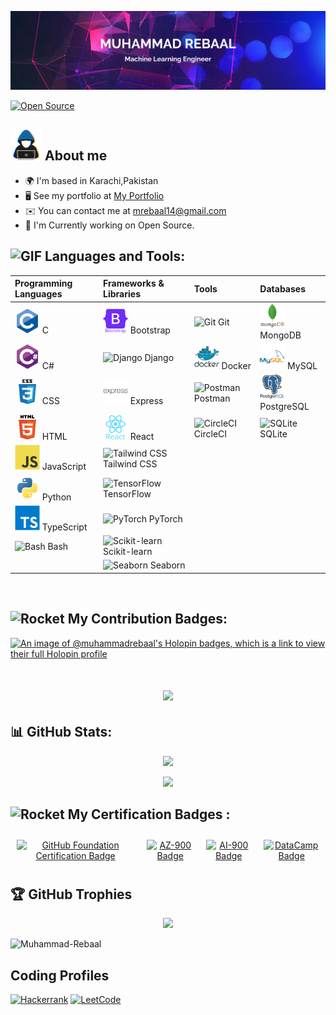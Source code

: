 ![ML Banner](ML%20Banner.png)


[![Open Source](https://img.shields.io/badge/Open%20Source-Yes-green)](https://en.wikipedia.org/wiki/Open_source)

## <picture><img src = "https://github.com/0xAbdulKhalid/0xAbdulKhalid/raw/main/assets/mdImages/about_me.gif" width = 50px></picture> **About me**
* 🌍  I'm based in Karachi,Pakistan
* 🖥️  See my portfolio at [My Portfolio](https://stellar-gingersnap-beb77e.netlify.app/)
* ✉️  You can contact me at [mrebaal14@gmail.com](mailto:mrebaal14@gmail.com)
* 🚀  I'm Currently working on Open Source.

<p align="left">
</p>

<div align="left"> 

<img src="https://i.pinimg.com/originals/34/ab/a2/34aba28b689311419b03093965eb73a0.gif" alt="GIF" width="80" style="border: none;"> Languages and Tools:
--
</div>
<div align="center">

| Programming Languages | Frameworks & Libraries | Tools                | Databases               |
| :-------------------- | :--------------------- | :------------------- | :---------------------- |
| <img src="https://raw.githubusercontent.com/devicons/devicon/master/icons/c/c-original.svg" alt="C" width="40" height="40"/> C | <img src="https://raw.githubusercontent.com/devicons/devicon/master/icons/bootstrap/bootstrap-plain-wordmark.svg" alt="Bootstrap" width="40" height="40"/> Bootstrap | <img src="https://www.vectorlogo.zone/logos/git-scm/git-scm-icon.svg" alt="Git" width="40" height="40"/> Git | <img src="https://raw.githubusercontent.com/devicons/devicon/master/icons/mongodb/mongodb-original-wordmark.svg" alt="MongoDB" width="40" height="40"/> MongoDB |
| <img src="https://raw.githubusercontent.com/devicons/devicon/master/icons/csharp/csharp-original.svg" alt="C#" width="40" height="40"/> C# | <img src="https://cdn.worldvectorlogo.com/logos/django.svg" alt="Django" width="40" height="40"/> Django | <img src="https://raw.githubusercontent.com/devicons/devicon/master/icons/docker/docker-original-wordmark.svg" alt="Docker" width="40" height="40"/> Docker | <img src="https://raw.githubusercontent.com/devicons/devicon/master/icons/mysql/mysql-original-wordmark.svg" alt="MySQL" width="40" height="40"/> MySQL |
| <img src="https://raw.githubusercontent.com/devicons/devicon/master/icons/css3/css3-original-wordmark.svg" alt="CSS" width="40" height="40"/> CSS | <img src="https://raw.githubusercontent.com/devicons/devicon/master/icons/express/express-original-wordmark.svg" alt="Express" width="40" height="40"/> Express | <img src="https://www.vectorlogo.zone/logos/getpostman/getpostman-icon.svg" alt="Postman" width="40" height="40"/> Postman | <img src="https://raw.githubusercontent.com/devicons/devicon/master/icons/postgresql/postgresql-original-wordmark.svg" alt="PostgreSQL" width="40" height="40"/> PostgreSQL |
| <img src="https://raw.githubusercontent.com/devicons/devicon/master/icons/html5/html5-original-wordmark.svg" alt="HTML" width="40" height="40"/> HTML | <img src="https://raw.githubusercontent.com/devicons/devicon/master/icons/react/react-original-wordmark.svg" alt="React" width="40" height="40"/> React | <img src="https://www.vectorlogo.zone/logos/circleci/circleci-icon.svg" alt="CircleCI" width="40" height="40"/> CircleCI | <img src="https://www.vectorlogo.zone/logos/sqlite/sqlite-icon.svg" alt="SQLite" width="40" height="40"/> SQLite |
| <img src="https://raw.githubusercontent.com/devicons/devicon/master/icons/javascript/javascript-original.svg" alt="JavaScript" width="40" height="40"/> JavaScript | <img src="https://www.vectorlogo.zone/logos/tailwindcss/tailwindcss-icon.svg" alt="Tailwind CSS" width="40" height="40"/> Tailwind CSS | | |
| <img src="https://raw.githubusercontent.com/devicons/devicon/master/icons/python/python-original.svg" alt="Python" width="40" height="40"/> Python | <img src="https://www.vectorlogo.zone/logos/tensorflow/tensorflow-icon.svg" alt="TensorFlow" width="40" height="40"/> TensorFlow | | |
| <img src="https://raw.githubusercontent.com/devicons/devicon/master/icons/typescript/typescript-original.svg" alt="TypeScript" width="40" height="40"/> TypeScript | <img src="https://www.vectorlogo.zone/logos/pytorch/pytorch-icon.svg" alt="PyTorch" width="40" height="40"/> PyTorch | | |
| <img src="https://www.vectorlogo.zone/logos/gnu_bash/gnu_bash-icon.svg" alt="Bash" width="40" height="40"/> Bash | <img src="https://upload.wikimedia.org/wikipedia/commons/0/05/Scikit_learn_logo_small.svg" alt="Scikit-learn" width="40" height="40"/> Scikit-learn | | |
| | <img src="https://seaborn.pydata.org/_images/logo-mark-lightbg.svg" alt="Seaborn" width="40" height="40"/> Seaborn | | |


</div>



<br>

<img src="https://images.emojiterra.com/google/noto-emoji/unicode-15/animated/1f680.gif" alt="Rocket" width="50"> My Contribution Badges:
--

[![An image of @muhammadrebaal's Holopin badges, which is a link to view their full Holopin profile](https://holopin.me/muhammadrebaal)](https://holopin.io/@muhammadrebaal)



<h1 align="center">
  <a href="#">
    <img src="https://readme-typing-svg.herokuapp.com/?lines=Hey+there!...;Great+to+have+you+here!❤️&center=true&size=20">
  </a>
</h1>
</p>


📊 GitHub Stats:
--


<div align='center'>

![](https://github-readme-streak-stats.herokuapp.com/?user=Muhammad-Rebaal&theme=react&hide_border=true)<br/>


<div/>

<div align='center'>

![](https://github-readme-stats.vercel.app/api/top-langs/?username=Muhammad-Rebaal&theme=react&hide_border=true&include_all_commits=true&count_private=true&layout=compact)


<div/>

<div align='left'>

<img src="https://media3.giphy.com/media/v1.Y2lkPTc5MGI3NjExYWJ3NWs1MjJ4YzRlMjQ5bG03ZmJyazMwMHdnNXBraWhkeWR0OWZ4ciZlcD12MV9pbnRlcm5hbF9naWZfYnlfaWQmY3Q9cw/mAJXcr1kTuVvExyj2q/giphy.webp" alt="Rocket" width="50"> My Certification Badges :
--

<div align='center'>

<div style="display: flex; flex-direction: row; align-items: center;">
  <a href="https://www.credly.com/badges/bd9ec733-4051-43d0-b707-9e580d2b2c50/print">
    <img src="https://images.credly.com/size/680x680/images/024d0122-724d-4c5a-bd83-cfe3c4b7a073/image.png" alt="GitHub Foundation Certification Badge" width="120" height="120" style="padding: 10px;">
  </a>
  
  <a href="https://learn.microsoft.com/en-us/users/muhammadrebaal-5967/credentials/7f7001d0381e0088">
    <img src="https://images.credly.com/images/be8fcaeb-c769-4858-b567-ffaaa73ce8cf/image.png" alt="AZ-900 Badge" width="100" height="100" style="padding: 10px;">
  </a>

  <a href="https://learn.microsoft.com/en-us/users/muhammadrebaal-5967/credentials/951972a58c7bc6f1">
    <img src="https://images.credly.com/images/4136ced8-75d5-4afb-8677-40b6236e2672/azure-ai-fundamentals-600x600.png" alt="AI-900 Badge" width="100" height="100" style="padding: 10px;">
  </a>
  
  <a href="https://www.datacamp.com/certificate/DEA0013828357673">
    <img src="https://res.cloudinary.com/dyd911kmh/image/upload/v1717572705/Certification/Badges%202024/outline/DE_Associate_-_badge_with_outline.png" alt="DataCamp Badge" width="100" height="120" style="padding: 10px;">
  </a>
</div>
<div/>
<div/>





<div align='left'>

🏆 GitHub Trophies
--
<div/>


<div align='center'>

![](https://github-profile-trophy.vercel.app/?username=Muhammad-Rebaal&theme=onedark&no-frame=false&no-bg=false&margin-w=4)

<div/>



<p align="left"> <img src="https://komarev.com/ghpvc/?username=Muhammad-Rebaal&label=Profile%20views&color=0e75b6&style=flat" alt="Muhammad-Rebaal" /> </p>

<div align='left'>

Coding Profiles
--
<div/>

[![Hackerrank](https://img.shields.io/badge/-Hackerrank-2EC866?style=for-the-badge&logo=HackerRank&logoColor=white)](https://www.hackerrank.com/profile/mrebaal14)
[![LeetCode](https://img.shields.io/badge/LeetCode-000000?style=for-the-badge&logo=LeetCode&logoColor=#d16c06)](https://leetcode.com/M_Rebaal/)
